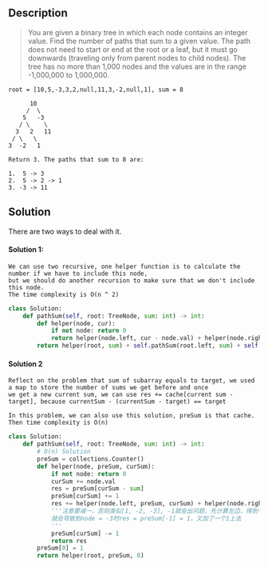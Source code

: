 ## Description
>You are given a binary tree in which each node contains an integer value.
Find the number of paths that sum to a given value.
The path does not need to start or end at the root or a leaf, but it must go downwards (traveling only from parent nodes to child nodes).
The tree has no more than 1,000 nodes and the values are in the range -1,000,000 to 1,000,000.

```
root = [10,5,-3,3,2,null,11,3,-2,null,1], sum = 8

      10
     /  \
    5   -3
   / \    \
  3   2   11
 / \   \
3  -2   1

Return 3. The paths that sum to 8 are:

1.  5 -> 3
2.  5 -> 2 -> 1
3. -3 -> 11
```

## Solution

There are two ways to deal with it.

#### Solution 1:
```
We can use two recursive, one helper function is to calculate the number if we have to include this node, 
but we should do another recursion to make sure that we don't include this node.
The time complexity is O(n ^ 2)
```

```python
class Solution:
    def pathSum(self, root: TreeNode, sum: int) -> int:
        def helper(node, cur):
            if not node: return 0
            return helper(node.left, cur - node.val) + helper(node.right, cur - node.val) + (1 if node.val == cur else 0)
        return helper(root, sum) + self.pathSum(root.left, sum) + self.pathSum(root.right, sum) if root else 0
```

#### Solution 2
```
Reflect on the problem that sum of subarray equals to target, we used a map to store the number of sums we get before and once
we get a new current sum, we can use res += cache[current sum - target], because currentSum - (currentSum - target) == target

In this problem, we can also use this solution, preSum is that cache. Then time complexity is O(n)
```
```python
class Solution:
    def pathSum(self, root: TreeNode, sum: int) -> int:
        # O(n) Solution
        preSum = collections.Counter()
        def helper(node, preSum, curSum):
            if not node: return 0
            curSum += node.val
            res = preSum[curSum - sum]
            preSum[curSum] += 1
            res += helper(node.left, preSum, curSum) + helper(node.right, preSum, curSum)
            '''注意要减一，否则类似[1, -2, -3], -1就会出问题，先计算左边，得到一个-1，存储起来了，如果不减的话
            就会导致到node = -3时res = preSum[-1] = 1，又加了一个1上去
            '''
            preSum[curSum] -= 1 
            return res
        preSum[0] = 1
        return helper(root, preSum, 0)
```
